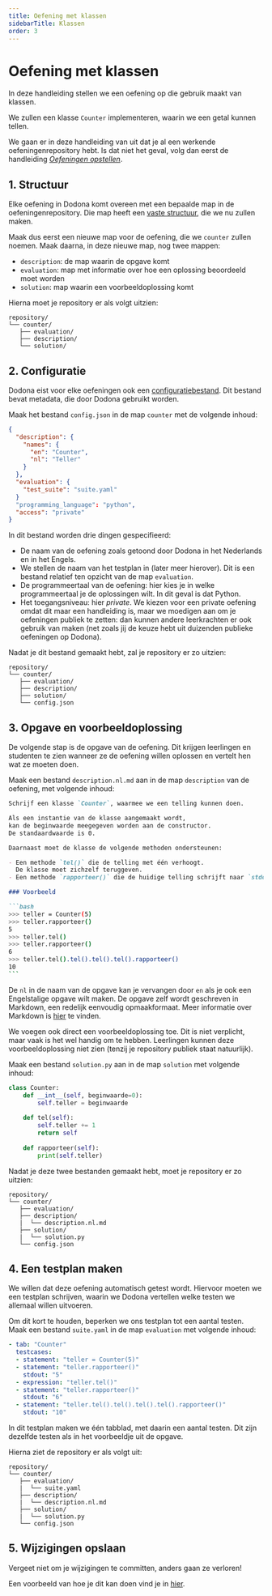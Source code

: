 ```yaml
---
title: Oefening met klassen
sidebarTitle: Klassen
order: 3
---
```


# Oefening met klassen

In deze handleiding stellen we een oefening op die gebruik maakt van klassen.

We zullen een klasse `Counter` implementeren, waarin we een getal kunnen tellen.

We gaan er in deze handleiding van uit dat je al een werkende oefeningenrepository hebt.
Is dat niet het geval, volg dan eerst de handleiding [_Oefeningen opstellen_](/nl/guides/exercises/creating-exercises/introduction/).

## 1. Structuur

Elke oefening in Dodona komt overeen met een bepaalde map in de oefeningenrepository.
Die map heeft een [vaste structuur](/nl/references/exercise-directory-structure), die we nu zullen maken.

Maak dus eerst een nieuwe map voor de oefening, die we `counter` zullen noemen.
Maak daarna, in deze nieuwe map, nog twee mappen:
- `description`: de map waarin de opgave komt
- `evaluation`: map met informatie over hoe een oplossing beoordeeld moet worden
- `solution`: map waarin een voorbeeldoplossing komt

Hierna moet je repository er als volgt uitzien:

```
repository/
└── counter/
   ├── evaluation/
   ├── description/
   └── solution/
```

## 2. Configuratie

Dodona eist voor elke oefeningen ook een [configuratiebestand](/nl/references/exercise-config).
Dit bestand bevat metadata, die door Dodona gebruikt worden.

Maak het bestand `config.json` in de map `counter` met de volgende inhoud:

```json
{
  "description": {
    "names": {
      "en": "Counter",
      "nl": "Teller"
    }
  },
  "evaluation": {
    "test_suite": "suite.yaml"
  }
  "programming_language": "python",
  "access": "private"
}
```

In dit bestand worden drie dingen gespecifieerd:

- De naam van de oefening zoals getoond door Dodona in het Nederlands en in het Engels.
- We stellen de naam van het testplan in (later meer hierover). Dit is een bestand relatief ten opzicht van de map `evaluation`.
- De programmeertaal van de oefening: hier kies je in welke programmeertaal je de oplossingen wilt. In dit geval is dat Python.
- Het toegangsniveau: hier _private_. We kiezen voor een private oefening omdat dit maar een handleiding is, maar we moedigen aan om je oefeningen publiek te zetten: dan kunnen andere leerkrachten er ook gebruik van maken (net zoals jij de keuze hebt uit duizenden publieke oefeningen op Dodona).

Nadat je dit bestand gemaakt hebt, zal je repository er zo uitzien:

```
repository/
└── counter/
   ├── evaluation/
   ├── description/
   ├── solution/
   └── config.json
```

## 3. Opgave en voorbeeldoplossing

De volgende stap is de opgave van de oefening.
Dit krijgen leerlingen en studenten te zien wanneer ze de oefening willen oplossen en vertelt hen wat ze moeten doen.

Maak een bestand `description.nl.md` aan in de map `description` van de oefening, met volgende inhoud:

````markdown
Schrijf een klasse `Counter`, waarmee we een telling kunnen doen.

Als een instantie van de klasse aangemaakt wordt,
kan de beginwaarde meegegeven worden aan de constructor.
De standaardwaarde is 0.

Daarnaast moet de klasse de volgende methoden ondersteunen:

- Een methode `tel()` die de telling met één verhoogt. 
  De klasse moet zichzelf teruggeven.
- Een methode `rapporteer()` die de huidige telling schrijft naar `stdout`.

### Voorbeeld

```bash
>>> teller = Counter(5)
>>> teller.rapporteer()
5
>>> teller.tel()
>>> teller.rapporteer()
6
>>> teller.tel().tel().tel().tel().rapporteer()
10
```
````

De `nl` in de naam van de opgave kan je vervangen door `en` als je ook een Engelstalige opgave wilt maken.
De opgave zelf wordt geschreven in Markdown, een redelijk eenvoudig opmaakformaat. Meer informatie over Markdown is [hier](/nl/references/exercise-description) te vinden.

We voegen ook direct een voorbeeldoplossing toe.
Dit is niet verplicht, maar vaak is het wel handig om te hebben.
Leerlingen kunnen deze voorbeeldoplossing niet zien (tenzij je repository publiek staat natuurlijk).

Maak een bestand `solution.py` aan in de map `solution` met volgende inhoud:

```python
class Counter:
    def __int__(self, beginwaarde=0):
        self.teller = beginwaarde
    
    def tel(self):
        self.teller += 1
        return self
    
    def rapporteer(self):
        print(self.teller)

```

Nadat je deze twee bestanden gemaakt hebt, moet je repository er zo uitzien:

```
repository/
└── counter/
   ├── evaluation/
   ├── description/
   |  └── description.nl.md
   ├── solution/
   |  └── solution.py
   └── config.json
```

## 4. Een testplan maken

We willen dat deze oefening automatisch getest wordt.
Hiervoor moeten we een testplan schrijven, waarin we Dodona vertellen welke testen we allemaal willen uitvoeren.

Om dit kort te houden, beperken we ons testplan tot een aantal testen.
Maak een bestand `suite.yaml` in de map `evaluation` met volgende inhoud:

```yaml
- tab: "Counter"
  testcases:
  - statement: "teller = Counter(5)"
  - statement: "teller.rapporteer()"
    stdout: "5"
  - expression: "teller.tel()"
  - statement: "teller.rapporteer()"
    stdout: "6"
  - statement: "teller.tel().tel().tel().tel().rapporteer()"
    stdout: "10"
```

In dit testplan maken we één tabblad, met daarin een aantal testen.
Dit zijn dezelfde testen als in het voorbeeldje uit de opgave.

Hierna ziet de repository er als volgt uit:

```
repository/
└── counter/
   ├── evaluation/
   |  └── suite.yaml
   ├── description/
   |  └── description.nl.md
   ├── solution/
   |  └── solution.py
   └── config.json
```

## 5. Wijzigingen opslaan

Vergeet niet om je wijzigingen te committen, anders gaan ze verloren!

Een voorbeeld van hoe je dit kan doen vind je in [hier](/nl/guides/exercises/creating-exercises/exercise/#_5-wijzigingen-opslaan).
